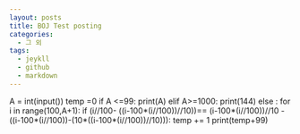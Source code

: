 ```yaml
---
layout: posts
title: BOJ Test posting
categories:
  - 그 외
tags:
  - jeykll
  - github
  - markdown
---
```

A = int(input())
temp =0
if A <=99:
    print(A)
elif A>=1000:
    print(144)
else :
    for i in range(100,A+1):
        if (i//100- ((i-100*(i//100))//10))== (i-100*(i//100))//10 - ((i-100*(i//100))-(10*((i-100*(i//100))//10))):
            temp += 1
    print(temp+99)
